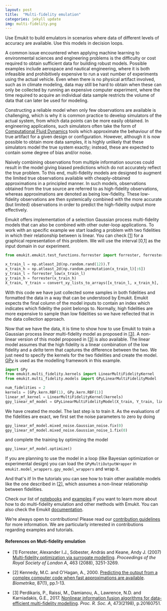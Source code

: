 ```yaml
---
layout: post
title:  "Multi-fidelity emulation"
categories: jekyll update
img: multi-fidelity.png
---
```


Use Emukit to build emulators in scenarios where data of different levels of accuracy are available. Use this models in 
 decision loops.

A common issue encountered when applying machine learning to environmental sciences and engineering problems is the 
difficulty or cost required to obtain sufficient data for building robust models. Possible examples include aerospace 
and nautical engineering, where it is both infeasible and prohibitively expensive to run a vast number of experiments 
using the actual vehicle. Even when there is no physical artifact involved, such as in climate modeling, data may still 
be hard to obtain when these can only be collected by running an expensive computer experiment, where the time 
required to acquire an individual data sample restricts the volume of data that can later be used for modeling.

Constructing a reliable model when only few observations are available is challenging, which is why it is common 
practice to develop simulators of the actual system, from which data points can be more easily obtained. In 
engineering applications, such simulators often take the form of [Computational Fluid Dynamics](https://en.wikipedia.org/wiki/Computational_fluid_dynamics) 
tools which approximate the behaviour of the true artifact for a given design or configuration. However, although it is now 
possible to obtain more data samples, it is highly unlikely that these simulators model the true system exactly; 
instead, these are expected to contain some degree of bias and/or noise.

Naively combining observations from multiple information sources could result in the model giving biased 
predictions which do not accurately reflect the true problem. To this end, 
multi-fidelity models are designed to augment the limited true observations available with cheaply-obtained 
approximations in a principled manner. In such models, observations obtained from the true source are referred 
to as high-fidelity observations, whereas approximations are denoted as being low-fidelity.
These low-fidelity  observations are then systemically combined with the more accurate (but limited) observations in order to predict 
the high-fidelity output more effectively. 

Emukit offers implementation of a selection Gaussian process multi-fidelity models that can also be combined with other 
outer-loop applications. To work with an specific example we start loading a problem with two fidelities in which their relationship 
between is linear. You can check [[1](#references-on-multi-fidelity-gaussian-processes)] for a graphical representation of this problem. We will use the interval [0,1]
as the input domain in our experiment.

```python
from emukit.emukit.test_functions.forrester import forrester, forrester_low

x_train_l = np.atleast_2d(np.random.rand(12)).T
x_train_h = np.atleast_2d(np.random.permutation(x_train_l)[:6])
y_train_l = forrester_low(x_train_l)
y_train_h = forrester(x_train_h)
X_train, Y_train = convert_xy_lists_to_arrays([x_train_l, x_train_h], [y_train_l, y_train_h])
``` 
 
With this code we have just collected some samples in both fidelities and formatted the data in a way that can be understood by Emukit. 
Emukit expects the final column of the model inputs to contain an index which indicates which fidelity the point belongs to.
Normally, high fidelities are more expensive to sample than low fidelities so we have reflected that in the 
data collection approach.  
 
Now that we have the data, it is time to show how to use Emukit to train a Gaussian process *linear* multi-fidelity model as proposed 
in [[3]](#references-on-multi-fidelity-gaussian-processes). A non-linear version of this model proposed in [[3]](#references-on-multi-fidelity-gaussian-processes)
is also available. The linear model assumes that the high fidelity is a linear combination of the low fidelity and a *delta* term that captures the difference between the two. 
We just need to specify the kernels for the two fidelities and create the model. [GPy](https://github.com/SheffieldML/GPy) is used as 
the modelling framework in this example.

```python
import GPy
from emukit.multi_fidelity.kernels import LinearMultiFidelityKernel
from emukit.multi_fidelity.models import GPyLinearMultiFidelityModel

num_fidelities = 2
kernels = [GPy.kern.RBF(1), GPy.kern.RBF(1)]
linear_mf_kernel = LinearMultiFidelityKernel(kernels)
gpy_linear_mf_model = GPyLinearMultiFidelityModel(X_train, Y_train, linear_mf_kernel, n_fidelities = 2)
```

We have created the model. The last step is to train it. 
As the evaluations of the fidelities are exact, we first set the noise parameters to zero by doing

```python
gpy_linear_mf_model.mixed_noise.Gaussian_noise.fix(0)
gpy_linear_mf_model.mixed_noise.Gaussian_noise_1.fix(0)
```
and complete the training by optimizing the model 

```python
gpy_linear_mf_model.optimize()
```
If you are planning to use the model in a loop (like Bayesian optimization or experimental design) you can load the `GPyMultiOutputWrapper` in
`emukit.model_wrappers.gpy_model_wrappers` and wrap it.

And that's it! In the tutorials you can see how to train other available models like the one described in [[2](#references-on-multi-fidelity-gaussian-processes)], 
which assumes a non-linear relationship between fidelities. 

Check our list of [notebooks](http://nbviewer.jupyter.org/github/emukit/emukit/blob/master/notebooks/index.ipynb) and [examples](https://github.com/emukit/emukit/tree/master/emukit/examples) if you want to learn more about how to do multi-fidelity emulation and other methods with Emukit. You can also check the Emukit [documentation](https://emukit.readthedocs.io/en/latest/).

We’re always open to contributions! Please read our [contribution guidelines](https://github.com/emukit/emukit/blob/master/CONTRIBUTING.md) for more information. We are particularly interested in contributions
regarding examples and tutorials.

#### References on Muti-fidelity emulation

- [1] Forrester, Alexander I.J., Sóbester, András and Keane, Andy J. (2007) [Multi-fidelity optimization via surrogate modelling](https://eprints.soton.ac.uk/64698/). *Proceedings of the Royal Society of London A*, 463 (2088), 3251-3269.

- [2] Kennedy, M.C. and O'Hagan, A., 2000. [Predicting the output from a complex computer code when fast approximations are available](https://www.jstor.org/stable/2673557?seq=1#page_scan_tab_contents). *Biometrika*, 87(1), pp.1-13.

- [3] Perdikaris, P., Raissi, M., Damianou, A., Lawrence, N.D. and Karniadakis, G.E., 2017. [Nonlinear information fusion algorithms for data-efficient multi-fidelity modelling](http://rspa.royalsocietypublishing.org/content/473/2198/20160751). *Proc. R. Soc. A*, 473(2198), p.20160751.
